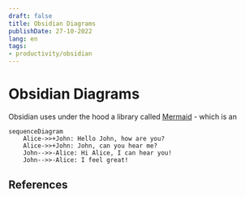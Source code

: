 ```yaml
---
draft: false
title: Obsidian Diagrams
publishDate: 27-10-2022
lang: en
tags:
- productivity/obsidian
---
```


# Obsidian Diagrams


Obsidian uses under the hood a library called [Mermaid](https://mermaid-js.github.io/mermaid/#/) - which is an 

```mermaid
sequenceDiagram
    Alice->>+John: Hello John, how are you?
    Alice->>+John: John, can you hear me?
    John-->>-Alice: Hi Alice, I can hear you!
    John-->>-Alice: I feel great!
```

## References
